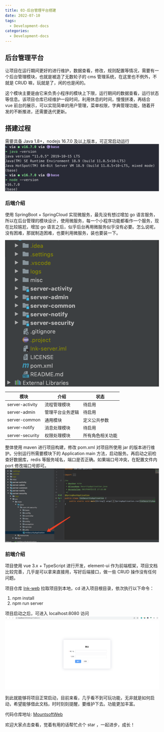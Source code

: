 ```yaml
---
title: 03-后台管理平台搭建
date: 2022-07-10
tags:
  - Development-docs
categories:
  - Development-docs
---
```


## 后台管理平台

让项目在运行期间更好的进行维护，数据查看，修改，规则配置等情况，需要有一个后台管理模块，也就是被造了无数轮子的 cms 管理系统，在这里也不例外，不就是 CRUD 嘛，玩就是了，闲的也是闲的。

这个模块主要是由它来负责小程序的模块上下限，运行期间的数据查看，运行状态等信息。该项目仓库已经维护一段时间，利用休息的时间，慢慢拼凑，再结合 vue 前台的展示，可以实现简单的用户管理，菜单权限，字典管理功能，随着开发的不断推进，还需要迭代更新。

## 搭建过程

需要具备 Java 1.8+，nodejs 16.7.0 及以上版本，可正常启动运行
![version](../../assets/docsImages/adminServer/javaVersion.png)

### 后端介绍

使用 SpringBoot + SpringCloud 实现微服务，最先没有想过增加 go 语言服务，所以在后台管理的模块设计，使用微服务，每一个小程序功能都看作一个服务，现在比较尴尬，增加 go 语言之后，似乎后台再用微服务似乎没有必要。怎么说呢，没有困难，那就制造困难，也要利用微服务，装也要装一下。

![adminServer](../../assets/docsImages/adminServer/adminServer.png)

| 模块            | 介绍             | 状态             |
| --------------- | ---------------- | ---------------- |
| server-activity | 流程管理模块     | 待启用           |
| server-admin    | 管理平台业务逻辑 | 待启用           |
| server-common   | 通用模块         | 定义公共参数     |
| server-notify   | 消息处理模块     | 待启用           |
| server-security | 权限处理模块     | 所有角色相关功能 |

整体使用 maven 进行项目构建，修改 pom.xml 对项目所使用 jar 的版本进行维护。分别运行所需要模块下的 Application main 方法，启动服务。再启动之前检查好数据库，redis 等服务域名，端口是否正确。如果端口号冲突，在配置文件内 port 修改端口号即可。
![applicationRun](../../assets/docsImages/adminServer/applicationRun.jpg)

### 前端介绍

项目使用 vue 3.x + TypeScript 进行开发，element-ui 作为前端框架，项目文档比较完善，几乎是可以拿来直接用，写好后端接口，做一些 CRUD 操作没有任何问题。

项目仓库 [Ink-web](https://github.com/MountsoftWeb/Ink-web) 拉取项目到本地，cd 进入项目根目录，依次执行以下命令：

1. npm install
2. npm run server

项目启动之后，可进入 localhost:8080 访问
![vueAdmin](../../assets/docsImages/adminServer/vueAdmin.png)

到此就能够将项目正常启动，目前来看，几乎看不到可玩功能，无非就是如何启动，希望能够借此文档，时时刻刻提醒，要维护下去。功能更加丰富。

代码仓库地址: [MountsoftWeb](https://github.com/mountsoftweb/)

欢迎大家点击查看，觉着有用的话帮忙点个 star ，一起进步，成长！
